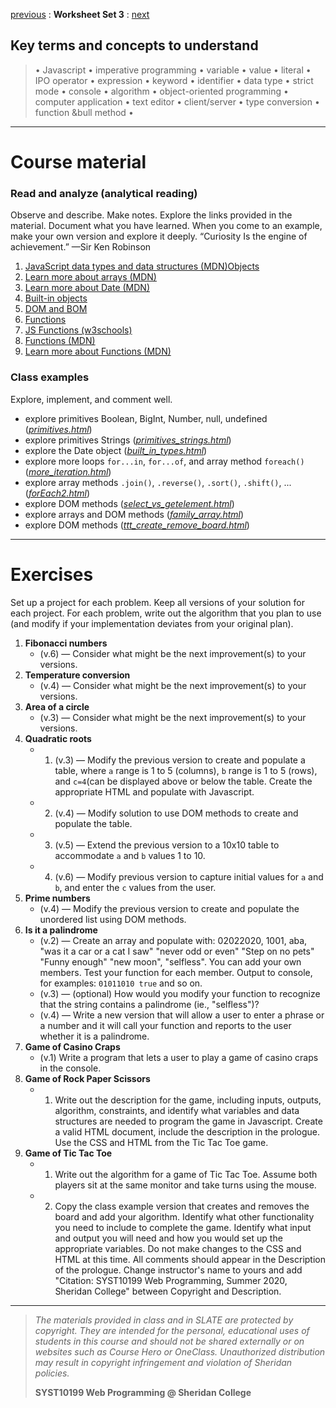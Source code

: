 [previous](set02.md) : **Worksheet Set 3** : [next](set04.md)


## Key terms and concepts to understand
> &bull; Javascript  &bull; imperative programming  &bull; variable  &bull; value  &bull; literal  &bull; IPO operator &bull; expression  &bull; keyword  &bull; identifier  &bull;  data type &bull; strict mode  &bull; console  &bull;  algorithm  &bull; object-oriented programming  &bull; computer application  &bull;  text editor  &bull; client/server  &bull;  type conversion  &bull; function &bull method &bull;
> 
---


# Course material

### Read and analyze (analytical reading)

Observe and describe. Make notes. Explore the links provided in the material. Document what you have learned. When you come to an example, make your own version and explore it deeply. “Curiosity Is the engine of achievement.” —Sir Ken Robinson

1. [JavaScript data types and data structures (MDN)](https://developer.mozilla.org/en-US/docs/Web/JavaScript/Data_structures)[Objects](https://ebajcar.github.io/web10199/content/learnjs/objects.html)
2. [Learn more about arrays (MDN)](https://developer.mozilla.org/en-US/docs/Web/JavaScript/Reference/Global_Objects/Array)
3. [Learn more about Date (MDN)](https://developer.mozilla.org/en-US/docs/Web/JavaScript/Reference/Global_Objects/Date)
4. [Built-in objects](https://ebajcar.github.io/web10199/content/learnjs/collections.html)
5. [DOM and BOM](https://ebajcar.github.io/web10199/content/learnjs/dom.html)
6. [Functions](https://ebajcar.github.io/web10199/content/learnjs/functions.html)
7. [JS Functions (w3schools)](https://www.w3schools.com/js/js_function_definition.asp)
8. [Functions (MDN)](https://developer.mozilla.org/en-US/docs/Web/JavaScript/Reference/Functions)
9. [Learn more about Functions (MDN)](https://developer.mozilla.org/en-US/docs/Web/JavaScript/Guide/Functions)



### Class examples

Explore, implement, and comment well.
 
- explore primitives Boolean, BigInt, Number, null, undefined ([*primitives.html*](../examples/set3/primitives.html))
- explore primitives Strings ([*primitives_strings.html*](../examples/set3/primitives_strings.html))
- explore the Date object ([*built_in_types.html*](../examples/set3/built_in_types.html))
- explore more loops `for...in`, `for...of`, and array method `foreach()` ([*more_iteration.html*](../examples/set3/more_iteration.html))
- explore array methods `.join()`, `.reverse()`, `.sort()`, `.shift()`, ... ([*forEach2.html*](../examples/set3/forEach2.html))
- explore DOM methods ([*select_vs_getelement.html*](../examples/set3/select_vs_getelement.html))
- explore arrays and DOM methods ([*family_array.html*](../examples/set3/family_array.html))
- explore DOM methods ([*ttt_create_remove_board.html*](../examples/set3/ttt_create_remove_board.html))


---


# Exercises
Set up a project for each problem. Keep all versions of your solution for each project.  For each problem, write out the
algorithm that you plan to use (and modify if your implementation deviates from your original
plan).


1. **Fibonacci numbers** 
    - (v.6) &mdash; Consider what might be the next improvement(s) to your versions.
2. **Temperature conversion** 
    - (v.4) &mdash; Consider what might be the next improvement(s) to your versions.      
3. **Area of a circle** 
    - (v.3) &mdash; Consider what might be the next improvement(s) to your versions.    
4. **Quadratic roots** 
    - 1. (v.3) &mdash; Modify the previous version to create and populate a table, where  `a` range is 1 to 5 (columns), `b` range is 1 to 5 (rows), and `c=4`(can be displayed above or below the table. Create the appropriate HTML and populate with Javascript. 
    - 2. (v.4) &mdash; Modify solution to use DOM methods to create and populate the table.
    - 3. (v.5) &mdash; Extend the previous version to a 10x10 table to accommodate `a` and `b` values 1 to 10.
    - 4. (v.6) &mdash; Modify previous version to capture initial values for `a` and `b`, and enter the `c` values from the user.
5. **Prime numbers** 
    - (v.4) &mdash; Modify the previous version to create and populate the unordered list using DOM methods.
6. **Is it a palindrome** 
   - (v.2) &mdash; Create an array and populate with: 02022020, 1001, aba, "was it a car or a cat I saw" "never odd or even" "Step on no pets" "Funny enough"   "new moon", "selfless". You can add your own members. Test your function for each member. Output to console, for examples: `01011010 true` and so on.
    - (v.3) &mdash; (optional) How would you modify your function to recognize that the string contains a palindrome (ie., "selfless")?
    - (v.4) &mdash; Write a new version that will allow a user to enter a phrase or a number and it will call your function and reports to the user whether it is a palindrome.
7. **Game of Casino Craps**
	- (v.1) Write a program that lets a user to play a game of casino craps in the console.
8. **Game of Rock Paper Scissors**
    - 1. Write out the description for the game, including inputs, outputs, algorithm, constraints, and identify what variables and data structures are needed to program the game in Javascript. Create a valid HTML document, include the description in the prologue.  Use the CSS and HTML from the Tic Tac Toe game.
8. **Game of Tic Tac Toe**
    - 1. Write out the algorithm for a game of Tic Tac Toe. Assume both players sit at the same monitor and take turns using the mouse.
    - 2. Copy the class example version that creates and removes the board and add your algorithm. Identify what other functionality you need to include to complete the game. Identify what input and output you will need and how you would set up the appropriate variables. Do not make changes to the CSS and HTML at this time. All comments should appear in the Description of the prologue. Change instructor's name to yours and add "Citation: SYST10199 Web Programming, Summer 2020, Sheridan College" between Copyright and Description.


   
---
> *The materials provided in class and in SLATE are protected by copyright. They are intended for the personal, educational uses of students in this course and should not be shared externally or on websites such as Course Hero or OneClass. Unauthorized distribution may result in copyright infringement and violation of Sheridan policies.*
> 
> **SYST10199 Web Programming @ Sheridan College**
